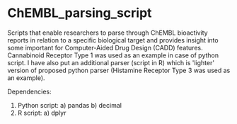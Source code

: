 # ChEMBL_parsing_script
Scripts that enable researchers to parse through ChEMBL bioactivity reports in relation to a specific biological target and provides insight into some important for Computer-Aided Drug Design (CADD) features.
Cannabinoid Receptor Type 1 was used as an example in case of python script. I have also put an additional parser (script in R) which is 'lighter' version of proposed python parser (Histamine Receptor Type 3 was used as an example).



Dependencies:
1) Python script:
  a) pandas
  b) decimal
2) R script:
   a) dplyr 
